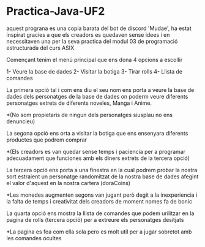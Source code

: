 ﻿# Practica-Java-UF2
 
 aquest prograna es una copia barata del bot de discord 'Mudae', ha estat inspirat gracies a que els creadors es quedaven sense idees i en necessitaven una per la seva practica del modul 03 de programació estructurada del curs ASIX
 
 Començant tenim el menú principal que ens dona 4 opcions a escollir
 
 1- Veure la base de dades
 2- Visitar la botiga
 3- Tirar rolls
 4- Llista de comandes
 
 La primera opció tal i com ens diu el seu nom ens porta a veure la base de dades dels personatges de la base de dades on poderm veure diferents personatges extrets de diferents noveles, Manga i Anime.
 
 *(No som propietaris de ningun dels personatges siusplau no ens denuncieu)
 
 La segona opció ens orta a visitar la botiga que ens ensenyara diferents productes que podrem comprar
 
 *(Els creadors es van quedar sense temps i paciencia per a programar adecuadament que funciones amb els diners extrets de la tercera opció)
 
 La tercera opció ens porta a una finestra en la cual podrem probar la nostra sort estraient un personatge randomitzat de la nostra base de dades afegint el valor d'aquest en la nostra cartera (doraCoins)
 
 *Les monedes augmenten segons van jugant però degit a la inexperiencia i la falta de temps i creativitat dels creadors de moment nomes fa de bonic
 
 La quarta opció ens mostra la llista de comandes que podem urilitzar en la pagina de rolls (tercera opció) per a extreure els personatges desitjats
 
 *La pagina es fea com ella sola pero es molt util per a jugar sobretot amb les comandes ocultes
